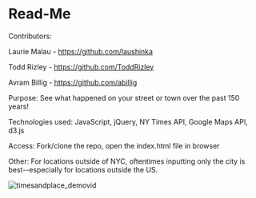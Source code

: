 # Read-Me
Contributors:

Laurie Malau - https://github.com/laushinka

Todd Rizley - https://github.com/ToddRizley

Avram Billig - https://github.com/abillig

Purpose: See what happened on your street or town over the past 150 years!

Technologies used: JavaScript, jQuery, NY Times API, Google Maps API, d3.js

Access: Fork/clone the repo, open the index.html file in browser

Other:
For locations outside of NYC, oftentimes inputting only the city is best--especially for locations outside the US.


![timesandplace_demovid](https://cloud.githubusercontent.com/assets/13028695/18054826/7725b61a-6dd3-11e6-9c9c-1a7f731a26ff.gif)
